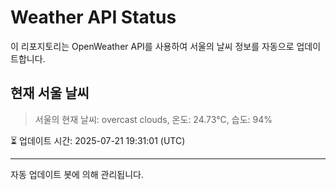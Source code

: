 
# Weather API Status

이 리포지토리는 OpenWeather API를 사용하여 서울의 날씨 정보를 자동으로 업데이트합니다.

## 현재 서울 날씨
> 서울의 현재 날씨: overcast clouds, 온도: 24.73°C, 습도: 94%

⏳ 업데이트 시간: 2025-07-21 19:31:01 (UTC)

---
자동 업데이트 봇에 의해 관리됩니다.
